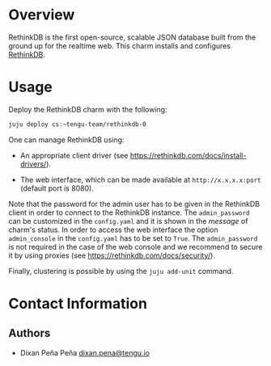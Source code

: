 # Overview

RethinkDB is the first open-source, scalable JSON database built from
the ground up for the realtime web. This charm installs and
configures [RethinkDB](https://www.rethinkdb.com/).

# Usage

Deploy the RethinkDB charm with the following:

```bash
juju deploy cs:~tengu-team/rethinkdb-0
```
One can manage RethinkDB using:

- An appropriate client driver (see https://rethinkdb.com/docs/install-drivers/).

- The web interface, which can be made available at `http://x.x.x.x:port` (default port is 8080).

Note that the password for the admin user has to be given in the RethinkDB client in order to connect to the RethinkDB instance. The `admin_password` can be customized in the `config.yaml` and it is shown in the *message* of charm's status. In order to access the web interface the option `admin_console` in the `config.yaml` has to be set to `True`. The `admin_password` is not required in the case of the web console and we recommend to secure it by using proxies (see https://rethinkdb.com/docs/security/).  

Finally, clustering is possible by using the `juju add-unit` command.

# Contact Information

## Authors

 - Dixan Peña Peña <dixan.pena@tengu.io>

